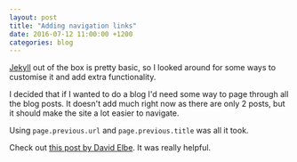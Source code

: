 ```yaml
---
layout: post
title: "Adding navigation links"
date: 2016-07-12 11:00:00 +1200
categories: blog
---
```

[Jekyll][jekyll-homepage] out of the box is pretty basic, so I looked around for some ways to customise it and add extra functionality.

I decided that if I wanted to do a blog I'd need some way to page through all the blog posts. It doesn't add much right now as there are only 2 posts, but it should make the site a lot easier to navigate.

Using `page.previous.url` and `page.previous.title` was all it took.

Check out [this post by David Elbe][next-previous-blog-post]. It was really helpful.

[next-previous-blog-post]: http://david.elbe.me/jekyll/2015/06/20/how-to-link-to-next-and-previous-post-with-jekyll.html
[jekyll-homepage]: http://jekyllrb.com/
